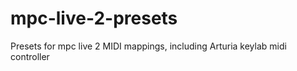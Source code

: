 # mpc-live-2-presets
Presets for mpc live 2 MIDI mappings, including Arturia keylab midi controller
